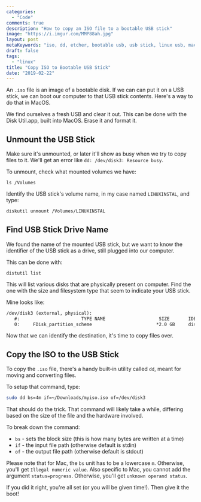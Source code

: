 ```yaml
---
categories:
  - "Code"
comments: true
description: "How to copy an ISO file to a bootable USB stick"
image: "https://i.imgur.com/MMP88ah.jpg"
layout: post
metaKeywords: "iso, dd, etcher, bootable usb, usb stick, linux usb, macos"
draft: false
tags:
  - "linux"
title: "Copy ISO to Bootable USB Stick"
date: "2019-02-22"
---
```


An `.iso` file is an image of a bootable disk.  If we can can put it on a USB stick, we can boot our computer to that USB stick contents.  Here's a way to do that in MacOS.

<!--more-->

We find ourselves a fresh USB and clear it out.  This can be done with the Disk Util.app, built into MacOS.  Erase it and format it.

## Unmount the USB Stick

Make sure it's unmounted, or later it'll show as busy when we try to copy files to it.  We'll get an error like `dd: /dev/disk3: Resource busy`.

To unmount, check what mounted volumes we have:

```
ls /Volumes
```

Identify the USB stick's volume name, in my case named `LINUXINSTAL`, and type:

```bash
diskutil unmount /Volumes/LINUXINSTAL
```

## Find USB Stick Drive Name

We found the name of the mounted USB stick, but we want to know the identifier of the USB stick as a drive, still plugged into our computer.

This can be done with:

```
distutil list
```

This will list various disks that are physically present on  computer.  Find the one with the size and filesystem type that seem to indicate your USB stick.

Mine looks like:

```txt
/dev/disk3 (external, physical):
   #:                       TYPE NAME                    SIZE       IDENTIFIER
   0:     FDisk_partition_scheme                        *2.0 GB     disk3
```

Now that we can identify the destination, it's time to copy files over.

## Copy the ISO to the USB Stick

To copy the `.iso` file, there's a handy built-in utility called `dd`, meant for moving and converting files.

To setup that command, type:

```bash
sudo dd bs=4m if=~/Downloads/myiso.iso of=/dev/disk3
```

That should do the trick.  That command will likely take a while, differing based on the size of the file and the hardware involved.

To break down the command:

- `bs` - sets the block size (this is how many bytes are written at a time)
- `if` - the input file path (otherwise default is stdin)
- `of` - the output file path (otherwise default is stdout)

Please note that for Mac, the `bs` unit has to be a lowercase `m`.  Otherwise, you'll get `Illegal numeric value`. Also specific to Mac, you cannot add the argument `status=progress`.  Otherwise, you'll get `unknown operand status`.

If you did it right, you're all set (or you will be given time!). Then give it the boot!
